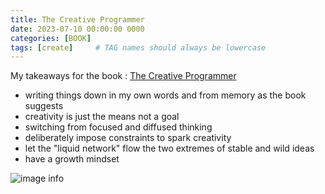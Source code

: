 ```yaml
---
title: The Creative Programmer
date: 2023-07-10 00:00:00 0000
categories: [BOOK]
tags: [create]     # TAG names should always be lowercase
---
```


My takeaways for the book : [The Creative Programmer](https://bookshop.org/p/books/the-creative-programmer-wouter-groeneveld/19049329?ean=9781633439054)


-  writing things down in my own words and from memory as the book suggests
-  creativity is just the means not a goal
-  switching from focused and diffused thinking
-  deliberately impose constraints to spark creativity
-  let the "liquid network" flow the two extremes of stable and wild ideas
-  have a growth mindset

![image info](../../assets/creativeProgrammerBookCvr.jpg)




